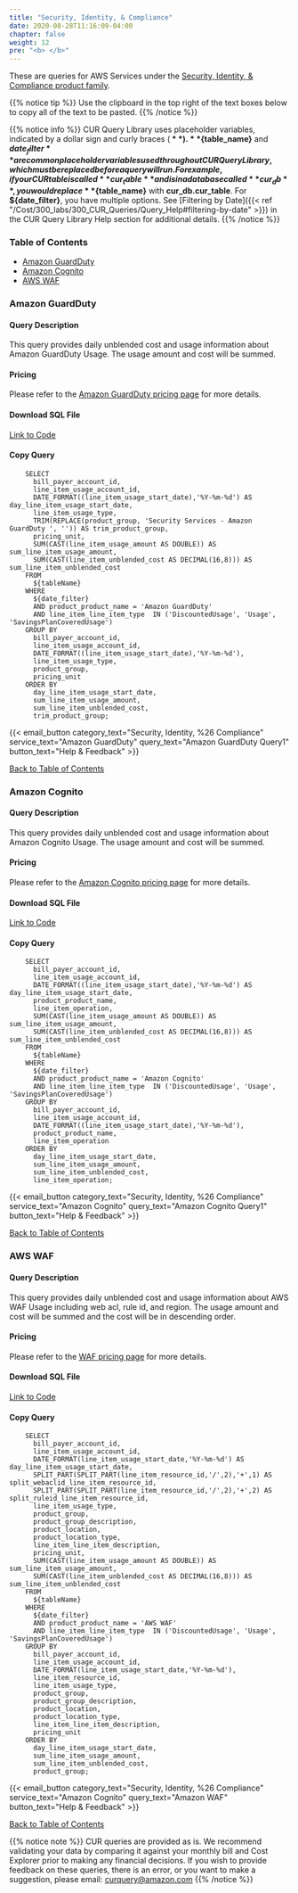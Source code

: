 ```yaml
---
title: "Security, Identity, & Compliance"
date: 2020-08-28T11:16:09-04:00
chapter: false
weight: 12
pre: "<b> </b>"
---
```


These are queries for AWS Services under the [Security, Identity, & Compliance product family](https://aws.amazon.com/products/security/).  

{{% notice tip %}}
Use the clipboard in the top right of the text boxes below to copy all of the text to be pasted.
{{% /notice %}}

{{% notice info %}}
CUR Query Library uses placeholder variables, indicated by a dollar sign and curly braces (**${  }**). **${table_name}** and **${date_filter}** are common placeholder variables used throughout CUR Query Library, which must be replaced before a query will run. For example, if your CUR table is called **cur_table** and is in a database called **cur_db**, you would replace **${table_name}** with **cur_db.cur_table**. For **${date_filter}**, you have multiple options. See [Filtering by Date]({{< ref "/Cost/300_labs/300_CUR_Queries/Query_Help#filtering-by-date" >}}) in the CUR Query Library Help section for additional details.
{{% /notice %}}

### Table of Contents
  * [Amazon GuardDuty](#amazon-guardduty)
  * [Amazon Cognito](#amazon-cognito)
  * [AWS WAF](#aws-waf)

### Amazon GuardDuty

#### Query Description
This query provides daily unblended cost and usage information about Amazon GuardDuty Usage. The usage amount and cost will be summed.

#### Pricing
Please refer to the [Amazon GuardDuty pricing page](https://aws.amazon.com/guardduty/pricing/) for more details.

#### Download SQL File
[Link to Code](/Cost/300_CUR_Queries/Code/Security_Identity_&_Compliance/guardduty.sql)

#### Copy Query
```tsql
    SELECT 
      bill_payer_account_id,
      line_item_usage_account_id,
      DATE_FORMAT((line_item_usage_start_date),'%Y-%m-%d') AS day_line_item_usage_start_date,
      line_item_usage_type,
      TRIM(REPLACE(product_group, 'Security Services - Amazon GuardDuty ', '')) AS trim_product_group,   
      pricing_unit, 
      SUM(CAST(line_item_usage_amount AS DOUBLE)) AS sum_line_item_usage_amount,
      SUM(CAST(line_item_unblended_cost AS DECIMAL(16,8))) AS sum_line_item_unblended_cost
    FROM 
      ${tableName}
    WHERE
      ${date_filter}
      AND product_product_name = 'Amazon GuardDuty'
      AND line_item_line_item_type  IN ('DiscountedUsage', 'Usage', 'SavingsPlanCoveredUsage')
    GROUP BY
      bill_payer_account_id, 
      line_item_usage_account_id,
      DATE_FORMAT((line_item_usage_start_date),'%Y-%m-%d'),
      line_item_usage_type,
      product_group,
      pricing_unit
    ORDER BY
      day_line_item_usage_start_date,
      sum_line_item_usage_amount,
      sum_line_item_unblended_cost,
      trim_product_group;
```

{{< email_button category_text="Security, Identity, %26 Compliance" service_text="Amazon GuardDuty" query_text="Amazon GuardDuty Query1" button_text="Help & Feedback" >}}

[Back to Table of Contents](#table-of-contents)



### Amazon Cognito

#### Query Description
This query provides daily unblended cost and usage information about Amazon Cognito Usage. The usage amount and cost will be summed.

#### Pricing
Please refer to the [Amazon Cognito pricing page](https://aws.amazon.com/cognito/pricing/) for more details.

#### Download SQL File
[Link to Code](/Cost/300_CUR_Queries/Code/Security_Identity_&_Compliance/cognito.sql)

#### Copy Query
```tsql
    SELECT 
      bill_payer_account_id,
      line_item_usage_account_id,
      DATE_FORMAT((line_item_usage_start_date),'%Y-%m-%d') AS day_line_item_usage_start_date,
      product_product_name,
      line_item_operation, 
      SUM(CAST(line_item_usage_amount AS DOUBLE)) AS sum_line_item_usage_amount,
      SUM(CAST(line_item_unblended_cost AS DECIMAL(16,8))) AS sum_line_item_unblended_cost
    FROM
      ${tableName}
    WHERE
      ${date_filter}
      AND product_product_name = 'Amazon Cognito'
      AND line_item_line_item_type  IN ('DiscountedUsage', 'Usage', 'SavingsPlanCoveredUsage')
    GROUP BY
      bill_payer_account_id,
      line_item_usage_account_id,
      DATE_FORMAT((line_item_usage_start_date),'%Y-%m-%d'),
      product_product_name,
      line_item_operation
    ORDER BY
      day_line_item_usage_start_date,
      sum_line_item_usage_amount,
      sum_line_item_unblended_cost,
      line_item_operation;
```

{{< email_button category_text="Security, Identity, %26 Compliance" service_text="Amazon Cognito" query_text="Amazon Cognito Query1" button_text="Help & Feedback" >}}

[Back to Table of Contents](#table-of-contents)

### AWS WAF

#### Query Description
This query provides daily unblended cost and usage information about AWS WAF Usage including web acl, rule id, and region. The usage amount and cost will be summed and the cost will be in descending order.

#### Pricing
Please refer to the [WAF pricing page](https://aws.amazon.com/waf/pricing/) for more details.

#### Download SQL File
[Link to Code](/Cost/300_CUR_Queries/Code/Security_Identity_&_Compliance/waf.sql)

#### Copy Query
```tsql
    SELECT 
      bill_payer_account_id,
      line_item_usage_account_id,
      DATE_FORMAT(line_item_usage_start_date,'%Y-%m-%d') AS day_line_item_usage_start_date,
      SPLIT_PART(SPLIT_PART(line_item_resource_id,'/',2),'+',1) AS split_webaclid_line_item_resource_id,
      SPLIT_PART(SPLIT_PART(line_item_resource_id,'/',2),'+',2) AS split_ruleid_line_item_resource_id,
      line_item_usage_type,
      product_group,
      product_group_description,
      product_location,
      product_location_type,
      line_item_line_item_description,
      pricing_unit,
      SUM(CAST(line_item_usage_amount AS DOUBLE)) AS sum_line_item_usage_amount,
      SUM(CAST(line_item_unblended_cost AS DECIMAL(16,8))) AS sum_line_item_unblended_cost
    FROM 
      ${tableName}
    WHERE
      ${date_filter}
      AND product_product_name = 'AWS WAF'
      AND line_item_line_item_type  IN ('DiscountedUsage', 'Usage', 'SavingsPlanCoveredUsage')
    GROUP BY
      bill_payer_account_id,
      line_item_usage_account_id,
      DATE_FORMAT(line_item_usage_start_date,'%Y-%m-%d'),
      line_item_resource_id,
      line_item_usage_type,
      product_group,
      product_group_description,
      product_location,
      product_location_type,
      line_item_line_item_description,
      pricing_unit
    ORDER BY
      day_line_item_usage_start_date,
      sum_line_item_usage_amount,
      sum_line_item_unblended_cost,
      product_group;
```

{{< email_button category_text="Security, Identity, %26 Compliance" service_text="Amazon Cognito" query_text="Amazon WAF" button_text="Help & Feedback" >}}

[Back to Table of Contents](#table-of-contents)

{{% notice note %}}
CUR queries are provided as is. We recommend validating your data by comparing it against your monthly bill and Cost Explorer prior to making any financial decisions. If you wish to provide feedback on these queries, there is an error, or you want to make a suggestion, please email: curquery@amazon.com
{{% /notice %}}




